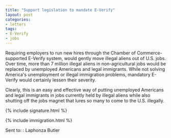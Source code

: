 ```yaml
---
title: "Support legislation to mandate E-Verify"
layout: post
categories:
- letters
tags:
- E-Verify
- jobs
---
```


Requiring employers to run new hires through the Chamber of Commerce-supported E-Verify system, would gently move illegal aliens out of U.S. jobs. Over time, more than 7 million illegal aliens in non-agricultural jobs would be replaced by unemployed Americans and legal immigrants. While not solving America's unemployment or illegal immigration problems, mandatory E-Verify would certainly lessen their severity.

Clearly, this is an easy and effective way of putting unemployed Americans and legal immigrants in jobs currently held by illegal aliens while also shutting off the jobs magnet that lures so many to come to the U.S. illegally.

{% include signature.html %}

{% include immigration.html %}

Sent to:
: Laphonza Butler
